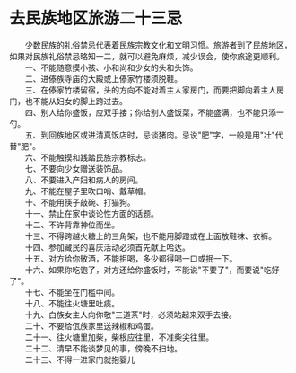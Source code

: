 # 去民族地区旅游二十三忌  

&emsp;&emsp;少数民族的礼俗禁忌代表着民族宗教文化和文明习惯。旅游者到了民族地区，如果对民族礼俗禁忌略知一二，就可以避免麻烦，减少误会，使你旅途更顺利。  
&emsp;&emsp;一、不能随意摸小孩、小和尚和少女的头和头饰。  
&emsp;&emsp;二、进傣族寺庙的大殿或上傣家竹楼须脱鞋。  
&emsp;&emsp;三、在傣家竹楼留宿，头的方向不能对着主人家房门，而要把脚向着主人房门，也不能从妇女的脚上跨过去。  
&emsp;&emsp;四、别人给你盛饭，应双手接；你给别人盛饭菜，不能盛满，也不能只添一勺。  
&emsp;&emsp;五、到回族地区或进清真饭店时，忌谈猪肉。忌说"肥"字，一般是用"壮"代替"肥"。  
&emsp;&emsp;六、不能触摸和践踏民族宗教标志。  
&emsp;&emsp;七、不要向少女赠送装饰品。  
&emsp;&emsp;八、不要进入产妇和病人的房间。  
&emsp;&emsp;九、不能在屋子里吹口哨、戴草帽。  
&emsp;&emsp;十、不能用筷子敲碗、打猫狗。  
&emsp;&emsp;十一、禁止在家中谈论性方面的话题。  
&emsp;&emsp;十二、不许背靠神位而坐。  
&emsp;&emsp;十三、不得跨越火糖上的三角架，也不能用脚蹬或在上面放鞋袜、衣裤。  
&emsp;&emsp;十四、参加藏民的喜庆活动必须首先献上哈达。  
&emsp;&emsp;十五、对方给你敬酒，不能拒喝，多少都得喝一口或抿一下。  
&emsp;&emsp;十六、如果你吃饱了，对方还给你盛饭时，不能说"不要了"，而要说"吃好了"。  
&emsp;&emsp;十七、不能坐在门槛中间。  
&emsp;&emsp;十八、不能往火塘里吐痰。  
&emsp;&emsp;十九、白族女主人向你敬"三道茶"时，必须站起来双手去接。  
&emsp;&emsp;二十、不要给佤族家里送辣椒和鸡蛋。  
&emsp;&emsp;二十一、往火塘里加柴，柴根应往里，不准柴尖往里。  
&emsp;&emsp;二十二、清早不能谈梦见的事，傍晚不扫地。   
&emsp;&emsp;二十三、不得一进家门就抱婴儿  